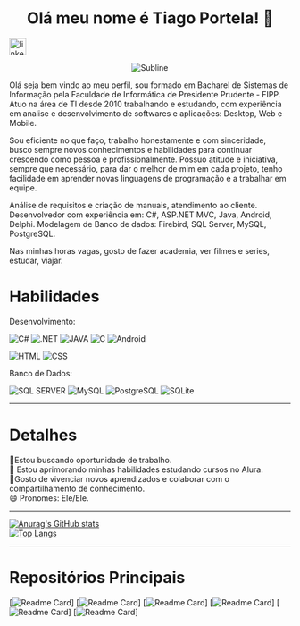 <h1 align="center">Olá meu nome é Tiago Portela! 👋</h1>

[<img src="https://img.shields.io/badge/LinkedIn-0077B5?style=for-the-badge&logo=linkedin&logoColor=white" alt='linkedln' height='30'>](https://www.linkedin.com/in/tiago-alves-portela-perez-67986246/)

<p align="center">
  <img src="https://img.freepik.com/fotos-premium/dispositivos-de-tecnologia-e-icones-conectados-ao-planeta-terra-digital_117023-449.jpg" alt="Subline" custom image"/>
</p>

Olá seja bem vindo ao meu perfil, sou formado em Bacharel de Sistemas de Informação pela Faculdade de Informática de Presidente Prudente - FIPP. Atuo na área de TI desde 2010 trabalhando e estudando, com experiência em analise e desenvolvimento de softwares e aplicações: Desktop, Web e Mobile. 

 Sou eficiente no que faço, trabalho honestamente e com sinceridade, busco sempre novos conhecimentos e habilidades para continuar crescendo como pessoa e profissionalmente. Possuo atitude e iniciativa, sempre que necessário, para dar o melhor de mim em cada projeto, tenho facilidade em aprender novas linguagens de programação e a trabalhar em equipe. 


Análise de requisitos e criação de manuais, atendimento ao cliente.
Desenvolvedor com experiência em: C#, ASP.NET MVC, Java, Android, Delphi.
Modelagem de Banco de dados: Firebird, SQL Server, MySQL, PostgreSQL.

Nas minhas horas vagas, gosto de fazer academia, ver filmes e series, estudar, viajar.


<h1 align="Left">Habilidades</h1>

Desenvolvimento:

![C#](https://img.shields.io/badge/C%23-239120?style=for-the-badge&logo=c-sharp&logoColor=white)
![.NET](https://img.shields.io/badge/.NET-5C2D91?style=for-the-badge&logo=.net&logoColor=white)
![JAVA](https://img.shields.io/badge/Java-ED8B00?style=for-the-badge&logo=openjdk&logoColor=white)
![C](https://img.shields.io/badge/C%2B%2B-00599C?style=for-the-badge&logo=c%2B%2B&logoColor=white)
![Android](https://img.shields.io/badge/Android-3DDC84?style=for-the-badge&logo=android&logoColor=white)<br>

![HTML](https://img.shields.io/badge/HTML-239120?style=for-the-badge&logo=html5&logoColor=white) 
![CSS](https://img.shields.io/badge/CSS-239120?&style=for-the-badge&logo=css3&logoColor=white) 

Banco de Dados:

![SQL SERVER](https://img.shields.io/badge/Microsoft_SQL_Server-CC2927?style=for-the-badge&logo=microsoft-sql-server&logoColor=white)
![MySQL](https://img.shields.io/badge/MySQL-00000F?style=for-the-badge&logo=mysql&logoColor=white)
![PostgreSQL](https://img.shields.io/badge/PostgreSQL-316192?style=for-the-badge&logo=postgresql&logoColor=white)
![SQLite](https://img.shields.io/badge/SQLite-07405E?style=for-the-badge&logo=sqlite&logoColor=white)
<hr>
<h1 align="Left">Detalhes</h1>
🔭Estou buscando oportunidade de trabalho.<br>
🌱 Estou aprimorando minhas habilidades estudando cursos no Alura.<br>
🤗Gosto de vivenciar novos aprendizados e colaborar com o compartilhamento de conhecimento.<br>
😄 Pronomes: Ele/Ele.<br>

<hr>

[![Anurag's GitHub stats](https://github-readme-stats.vercel.app/api?username=eutiagoportela&show_icons=true&theme=radical)](https://github.com/anuraghazra/github-readme-stats) <br>
[![Top Langs](https://github-readme-stats.vercel.app/api/top-langs/?username=eutiagoportela&theme=radical)](https://github.com/anuraghazra/github-readme-stats)

<hr>
<h1 align="Left">Repositórios Principais</h1>
 
[![Readme Card](https://github-readme-stats.vercel.app/api/pin/?username=eutiagoportela&repo=ProjetoJavaBackEndSpringBoot)]
[![Readme Card](https://github-readme-stats.vercel.app/api/pin/?username=eutiagoportela&repo=ProjetoAngularFront_BackSpringBoot)]
[![Readme Card](https://github-readme-stats.vercel.app/api/pin/?username=eutiagoportela&repo=Micro-Ondas-Teste-Benner)]
[![Readme Card](https://github-readme-stats.vercel.app/api/pin/?username=eutiagoportela&repo=ProjetoSOLID)]
[![Readme Card](https://github-readme-stats.vercel.app/api/pin/?username=eutiagoportela&repo=Projeto-Clean-Code)]
[![Readme Card](https://github-readme-stats.vercel.app/api/pin/?username=eutiagoportela&repo=ConsultasAPI-LINQ-ArqJson-Musicas)]
